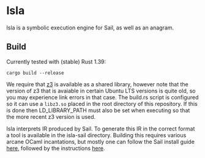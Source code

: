 # Isla

Isla is a symbolic execution engine for Sail, as well as an anagram.

## Build

Currently tested with (stable) Rust 1.39:
```
cargo build --release
```

We require that [z3](https://github.com/Z3Prover/z3) is available as a
shared library, however note that the version of z3 that is avaiable
in certain Ubuntu LTS versions is quite old, so you may experience
link errors in that case. The build.rs script is configured so it can
use a `libz3.so` placed in the root directory of this repository. If
this is done then LD_LIBRARY_PATH must also be set when executing so
that the more recent z3 version is used.

Isla interprets IR produced by Sail. To generate this IR in the
correct format a tool is available in the isla-sail
directory. Building this requires various arcane OCaml incantations,
but mostly one can follow the Sail install guide
[here](https://github.com/rems-project/sail/blob/sail2/INSTALL.md),
followed by the instructions [here](isla-sail/README.md).

